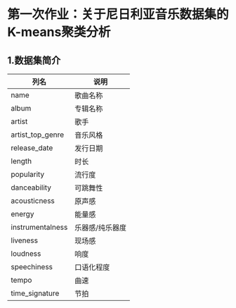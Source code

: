 # 第一次作业：关于尼日利亚音乐数据集的K-means聚类分析


## 1.数据集简介

|列名|说明|
|---|---|
|name|歌曲名称|
|album|专辑名称|
|artist|歌手|
|artist_top_genre|音乐风格|
|release_date|发行日期|
|length|时长|
|popularity|流行度|
|danceability|可跳舞性|
|acousticness|原声感|
|energy|能量感|
|instrumentalness|乐器感/纯乐器度|
|liveness|现场感|
|loudness|响度|
|speechiness| 口语化程度|
|tempo|曲速|
|time_signature|节拍|
